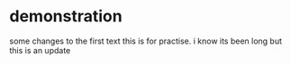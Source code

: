 # demonstration
 
some changes to the first text
this is for practise.
i know its been long
but this is an update

